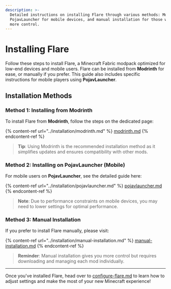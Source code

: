 ```yaml
---
description: >-
  Detailed instructions on installing Flare through various methods: Modrinth,
  PojavLauncher for mobile devices, and manual installation for those who prefer
  more control.
---
```


# Installing Flare

Follow these steps to install Flare, a Minecraft Fabric modpack optimized for low-end devices and mobile users. Flare can be installed from **Modrinth** for ease, or manually if you prefer. This guide also includes specific instructions for mobile players using **PojavLauncher**.

## Installation Methods

### Method 1: Installing from Modrinth

To install Flare from **Modrinth**, follow the steps on the dedicated page:

{% content-ref url="../installation/modrinth.md" %}
[modrinth.md](../installation/modrinth.md)
{% endcontent-ref %}

> **Tip**: Using Modrinth is the recommended installation method as it simplifies updates and ensures compatibility with other mods.

### Method 2: Installing on PojavLauncher (Mobile)

For mobile users on **PojavLauncher**, see the detailed guide here:

{% content-ref url="../installation/pojavlauncher.md" %}
[pojavlauncher.md](../installation/pojavlauncher.md)
{% endcontent-ref %}

> **Note**: Due to performance constraints on mobile devices, you may need to lower settings for optimal performance.

### Method 3: Manual Installation

If you prefer to install Flare manually, please visit:

{% content-ref url="../installation/manual-installation.md" %}
[manual-installation.md](../installation/manual-installation.md)
{% endcontent-ref %}

> **Reminder**: Manual installation gives you more control but requires downloading and managing each mod individually.

***

Once you've installed Flare, head over to [configure-flare.md](configure-flare.md "mention") to learn how to adjust settings and make the most of your new Minecraft experience!
